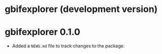 # gbifexplorer (development version)

# gbifexplorer 0.1.0

* Added a `NEWS.md` file to track changes to the package.
